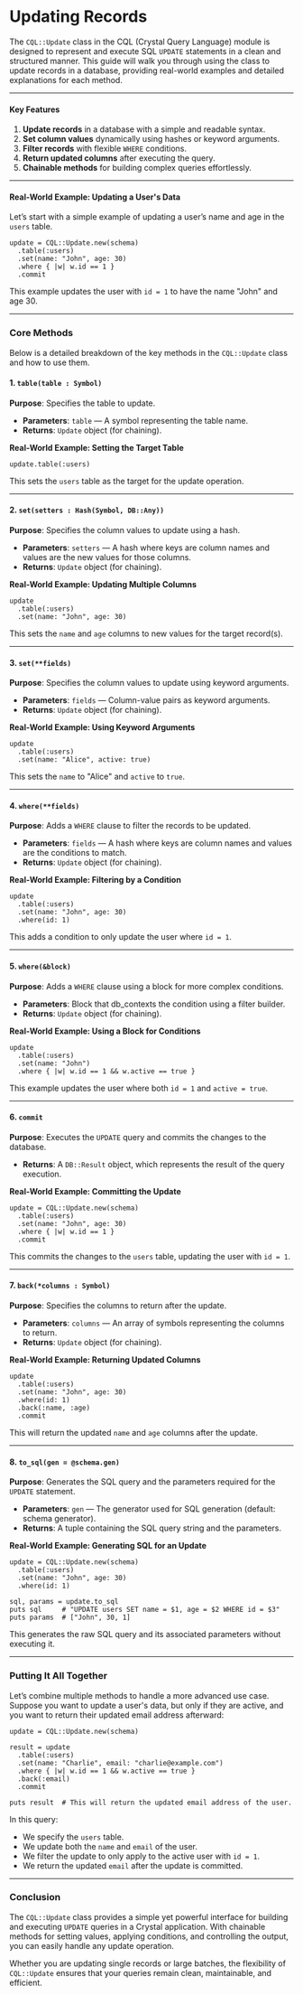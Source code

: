 # Updating Records

The `CQL::Update` class in the CQL (Crystal Query Language) module is designed to represent and execute SQL `UPDATE` statements in a clean and structured manner. This guide will walk you through using the class to update records in a database, providing real-world examples and detailed explanations for each method.

---

#### Key Features

1. **Update records** in a database with a simple and readable syntax.
2. **Set column values** dynamically using hashes or keyword arguments.
3. **Filter records** with flexible `WHERE` conditions.
4. **Return updated columns** after executing the query.
5. **Chainable methods** for building complex queries effortlessly.

---

#### Real-World Example: Updating a User's Data

Let’s start with a simple example of updating a user’s name and age in the `users` table.

```crystal
update = CQL::Update.new(schema)
  .table(:users)
  .set(name: "John", age: 30)
  .where { |w| w.id == 1 }
  .commit
```

This example updates the user with `id = 1` to have the name "John" and age 30.

---

### Core Methods

Below is a detailed breakdown of the key methods in the `CQL::Update` class and how to use them.

#### 1. `table(table : Symbol)`

**Purpose**: Specifies the table to update.

- **Parameters**: `table` — A symbol representing the table name.
- **Returns**: `Update` object (for chaining).

**Real-World Example: Setting the Target Table**

```crystal
update.table(:users)
```

This sets the `users` table as the target for the update operation.

---

#### 2. `set(setters : Hash(Symbol, DB::Any))`

**Purpose**: Specifies the column values to update using a hash.

- **Parameters**: `setters` — A hash where keys are column names and values are the new values for those columns.
- **Returns**: `Update` object (for chaining).

**Real-World Example: Updating Multiple Columns**

```crystal
update
  .table(:users)
  .set(name: "John", age: 30)
```

This sets the `name` and `age` columns to new values for the target record(s).

---

#### 3. `set(**fields)`

**Purpose**: Specifies the column values to update using keyword arguments.

- **Parameters**: `fields` — Column-value pairs as keyword arguments.
- **Returns**: `Update` object (for chaining).

**Real-World Example: Using Keyword Arguments**

```crystal
update
  .table(:users)
  .set(name: "Alice", active: true)
```

This sets the `name` to "Alice" and `active` to `true`.

---

#### 4. `where(**fields)`

**Purpose**: Adds a `WHERE` clause to filter the records to be updated.

- **Parameters**: `fields` — A hash where keys are column names and values are the conditions to match.
- **Returns**: `Update` object (for chaining).

**Real-World Example: Filtering by a Condition**

```crystal
update
  .table(:users)
  .set(name: "John", age: 30)
  .where(id: 1)
```

This adds a condition to only update the user where `id = 1`.

---

#### 5. `where(&block)`

**Purpose**: Adds a `WHERE` clause using a block for more complex conditions.

- **Parameters**: Block that db_contexts the condition using a filter builder.
- **Returns**: `Update` object (for chaining).

**Real-World Example: Using a Block for Conditions**

```crystal
update
  .table(:users)
  .set(name: "John")
  .where { |w| w.id == 1 && w.active == true }
```

This example updates the user where both `id = 1` and `active = true`.

---

#### 6. `commit`

**Purpose**: Executes the `UPDATE` query and commits the changes to the database.

- **Returns**: A `DB::Result` object, which represents the result of the query execution.

**Real-World Example: Committing the Update**

```crystal
update = CQL::Update.new(schema)
  .table(:users)
  .set(name: "John", age: 30)
  .where { |w| w.id == 1 }
  .commit
```

This commits the changes to the `users` table, updating the user with `id = 1`.

---

#### 7. `back(*columns : Symbol)`

**Purpose**: Specifies the columns to return after the update.

- **Parameters**: `columns` — An array of symbols representing the columns to return.
- **Returns**: `Update` object (for chaining).

**Real-World Example: Returning Updated Columns**

```crystal
update
  .table(:users)
  .set(name: "John", age: 30)
  .where(id: 1)
  .back(:name, :age)
  .commit
```

This will return the updated `name` and `age` columns after the update.

---

#### 8. `to_sql(gen = @schema.gen)`

**Purpose**: Generates the SQL query and the parameters required for the `UPDATE` statement.

- **Parameters**: `gen` — The generator used for SQL generation (default: schema generator).
- **Returns**: A tuple containing the SQL query string and the parameters.

**Real-World Example: Generating SQL for an Update**

```crystal
update = CQL::Update.new(schema)
  .table(:users)
  .set(name: "John", age: 30)
  .where(id: 1)

sql, params = update.to_sql
puts sql     # "UPDATE users SET name = $1, age = $2 WHERE id = $3"
puts params  # ["John", 30, 1]
```

This generates the raw SQL query and its associated parameters without executing it.

---

### Putting It All Together

Let’s combine multiple methods to handle a more advanced use case. Suppose you want to update a user's data, but only if they are active, and you want to return their updated email address afterward:

```crystal
update = CQL::Update.new(schema)

result = update
  .table(:users)
  .set(name: "Charlie", email: "charlie@example.com")
  .where { |w| w.id == 1 && w.active == true }
  .back(:email)
  .commit

puts result  # This will return the updated email address of the user.
```

In this query:

- We specify the `users` table.
- We update both the `name` and `email` of the user.
- We filter the update to only apply to the active user with `id = 1`.
- We return the updated `email` after the update is committed.

---

### Conclusion

The `CQL::Update` class provides a simple yet powerful interface for building and executing `UPDATE` queries in a Crystal application. With chainable methods for setting values, applying conditions, and controlling the output, you can easily handle any update operation.

Whether you are updating single records or large batches, the flexibility of `CQL::Update` ensures that your queries remain clean, maintainable, and efficient.
